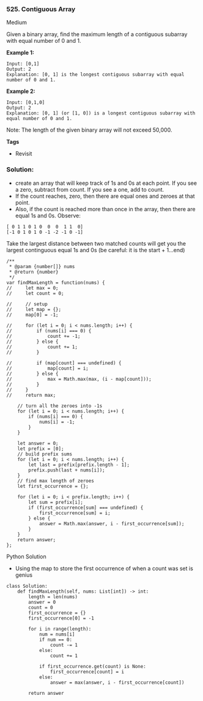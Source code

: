 ### 525. Contiguous Array
Medium

Given a binary array, find the maximum length of a contiguous subarray with equal number of 0 and 1.

**Example 1:**
```
Input: [0,1]
Output: 2
Explanation: [0, 1] is the longest contiguous subarray with equal number of 0 and 1.
```

**Example 2:**
```
Input: [0,1,0]
Output: 2
Explanation: [0, 1] (or [1, 0]) is a longest contiguous subarray with equal number of 0 and 1.
```
Note: The length of the given binary array will not exceed 50,000.

**Tags**
- Revisit


### Solution:
- create an array that will keep track of 1s and 0s at each point. If you see a zero, subtract from count. If you see a one, add to count.
- If the count reaches, zero, then there are equal ones and zeroes at that point.
- Also, if the count is reached more than once in the array, then there are equal 1s and 0s. Observe:
```
[ 0 1 1 0 1 0  0  0  1 1  0]
[-1 0 1 0 1 0 -1 -2 -1 0 -1]
```
Take the largest distance between two matched counts will get you the largest continguous equal 1s and 0s (be careful: it is the start + 1...end)

```
/**
 * @param {number[]} nums
 * @return {number}
 */
var findMaxLength = function(nums) {
//     let max = 0;
//     let count = 0;
    
//     // setup
//     let map = {};
//     map[0] = -1;
    
//     for (let i = 0; i < nums.length; i++) {
//         if (nums[i] === 0) {
//             count += -1;
//         } else {
//             count += 1;
//         }
        
//         if (map[count] === undefined) {
//             map[count] = i;
//         } else {
//             max = Math.max(max, (i - map[count]));
//         }
//     }
//     return max;

    // turn all the zeroes into -1s
    for (let i = 0; i < nums.length; i++) {
        if (nums[i] === 0) {
            nums[i] = -1;
        }
    }
    
    let answer = 0;
    let prefix = [0];
    // build prefix sums
    for (let i = 0; i < nums.length; i++) {
        let last = prefix[prefix.length - 1];
        prefix.push(last + nums[i]);
    }
    // find max length of zeroes
    let first_occurrence = {};
    
    for (let i = 0; i < prefix.length; i++) {
        let sum = prefix[i];
        if (first_occurrence[sum] === undefined) {
            first_occurrence[sum] = i;            
        } else {
            answer = Math.max(answer, i - first_occurrence[sum]);
        }
    }
    return answer;
};
```
Python Solution
- Using the map to store the first occurrence of when a count was set is genius
```
class Solution:
    def findMaxLength(self, nums: List[int]) -> int:
        length = len(nums)
        answer = 0
        count = 0
        first_occurrence = {}
        first_occurrence[0] = -1
        
        for i in range(length):
            num = nums[i]
            if num == 0:
                count -= 1
            else:
                count += 1
            
            if first_occurrence.get(count) is None:
                first_occurrence[count] = i
            else:
                answer = max(answer, i - first_occurrence[count])
        
        return answer
            
                
```
